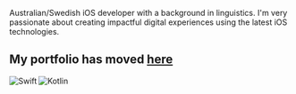 
Australian/Swedish iOS developer with a background in linguistics. I'm very passionate about creating impactful digital experiences using the latest iOS technologies.

## My portfolio has moved [here](https://yager-j.github.io/portfolio/)

<div>
  <img align="left" alt="Swift" src="https://img.shields.io/badge/Swift-F05138.svg?style=for-the-badge&logo=Swift&logoColor=white"/>
  <img align="left" alt="Kotlin" src="https://img.shields.io/badge/Kotlin-7F52FF.svg?style=for-the-badge&logo=Kotlin&logoColor=white"/>
</div>

<br>
<br>


